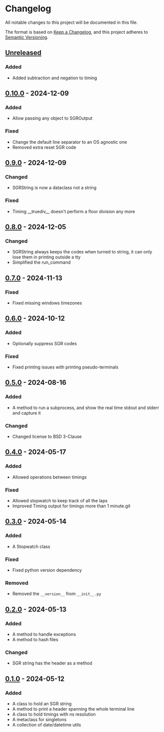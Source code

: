 # Changelog

All notable changes to this project will be documented in this file.

The format is based on [Keep a Changelog], and this project adheres to [Semantic Versioning].

## [Unreleased]

### Added

-   Added subtraction and negation to timing

## [0.10.0] - 2024-12-09

### Added

-   Allow passing any object to SGROutput

### Fixed

-   Change the default line separator to an OS agnostic one
-   Removed extra reset SGR code

## [0.9.0] - 2024-12-09

### Changed

-   SGRString is now a dataclass not a string

### Fixed

-   Timing \_\_truediv\_\_ doesn't perform a floor division any more

## [0.8.0] - 2024-12-05

### Changed

-   SGRString always keeps the codes when turned to string, it can only lose them in printing outside a tty
-   Simplified the run_command

## [0.7.0] - 2024-11-13

### Fixed

-   Fixed missing windows timezones

## [0.6.0] - 2024-10-12

### Added

-   Optionally suppress SGR codes

### Fixed

-   Fixed printing issues with printing pseudo-terminals

## [0.5.0] - 2024-08-16

### Added

-   A method to run a subprocess, and show the real time stdout and stderr and capture it

### Changed

-   Changed license to BSD 3-Clause

## [0.4.0] - 2024-05-17

### Added

-   Allowed operations between timings

### Fixed

-   Allowed stopwatch to keep track of all the laps
-   Improved Timing output for timings more than 1 minute.git

## [0.3.0] - 2024-05-14

### Added

-   A Stopwatch class

### Fixed

-   Fixed python version dependency

### Removed

-   Removed the `__version__` from `__init__.py`

## [0.2.0] - 2024-05-13

### Added

-   A method to handle exceptions
-   A method to hash files

### Changed

-   SGR string has the header as a method

## [0.1.0] - 2024-05-12

### Added

-   A class to hold an SGR string
-   A method to print a header spanning the whole terminal line
-   A class to hold timings with ns resolution
-   A metaclass for singletons
-   A collection of date/datetime utils

[Keep a Changelog]: https://keepachangelog.com/en/1.0.0/
[Semantic Versioning]: https://semver.org/spec/v2.0.0.html
[Unreleased]: https://github.com/spapanik/pyutilkit/compare/v0.10.0...main
[0.10.0]: https://github.com/spapanik/pyutilkit/compare/v0.9.0...v0.10.0
[0.9.0]: https://github.com/spapanik/pyutilkit/compare/v0.8.0...v0.9.0
[0.8.0]: https://github.com/spapanik/pyutilkit/compare/v0.7.0...v0.8.0
[0.7.0]: https://github.com/spapanik/pyutilkit/compare/v0.6.0...v0.7.0
[0.6.0]: https://github.com/spapanik/pyutilkit/compare/v0.5.0...v0.6.0
[0.5.0]: https://github.com/spapanik/pyutilkit/compare/v0.4.0...v0.5.0
[0.4.0]: https://github.com/spapanik/pyutilkit/compare/v0.3.0...v0.4.0
[0.3.0]: https://github.com/spapanik/pyutilkit/compare/v0.2.0...v0.3.0
[0.2.0]: https://github.com/spapanik/pyutilkit/compare/v0.1.0...v0.2.0
[0.1.0]: https://github.com/spapanik/pyutilkit/releases/tag/v0.1.0
